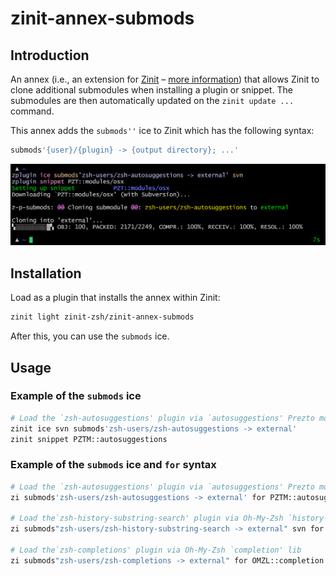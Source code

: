 # zinit-annex-submods

## Introduction

An annex (i.e., an extension for
[Zinit](https://github.com/zdharma-continuum/zinit) –
[more information](https://zdharma-continuum.github.io/zinit/wiki/Annexes/))
that allows Zinit to clone additional submodules when installing a plugin or
snippet. The submodules are then automatically updated on the `zinit update ...`
command.

This annex adds the `submods''` ice to Zinit which has the following syntax:

```zsh
submods'{user}/{plugin} -> {output directory}; ...'
```

![screenshot](./images/screenshot.png)

## Installation

Load as a plugin that installs the annex within Zinit:

```zsh
zinit light zinit-zsh/zinit-annex-submods
```

After this, you can use the `submods` ice.

## Usage

### Example of the `submods` ice

```zsh
# Load the `zsh-autosuggestions' plugin via `autosuggestions' Prezto module
zinit ice svn submods'zsh-users/zsh-autosuggestions -> external'
zinit snippet PZTM::autosuggestions
```

### Example of the `submods` ice and `for` syntax

```zsh
# Load the `zsh-autosuggestions' plugin via `autosuggestions' Prezto module
zi submods'zsh-users/zsh-autosuggestions -> external' for PZTM::autosuggestions

# Load the`zsh-history-substring-search' plugin via Oh-My-Zsh `history-substring-search' plugin
zi submods"zsh-users/zsh-history-substring-search -> external" svn for OMZP::history-substring-search

# Load the`zsh-completions' plugin via Oh-My-Zsh `completion' lib
zi submods"zsh-users/zsh-completions -> external" for OMZL::completion.zsh
```

<!-- vim:set tw=85: -->
